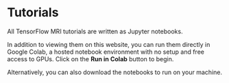 # Tutorials

All TensorFlow MRI tutorials are written as Jupyter notebooks.

In addition to viewing them on this website, you can run them directly in
Google Colab, a hosted notebook environment with no setup and free access to
GPUs. Click on the **Run in Colab** button to begin.

Alternatively, you can also download the notebooks to run on your machine.
